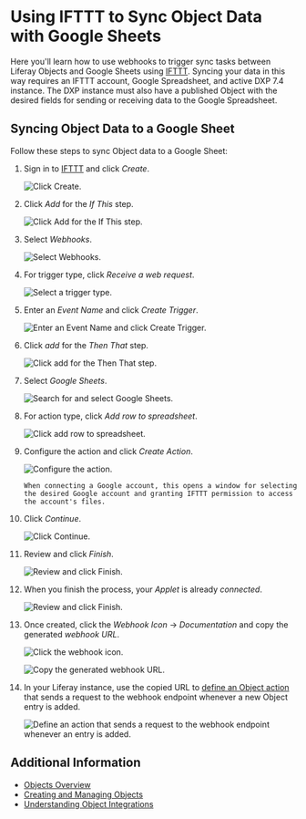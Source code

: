 # Using IFTTT to Sync Object Data with Google Sheets

Here you'll learn how to use webhooks to trigger sync tasks between Liferay Objects and Google Sheets using [IFTTT](https://ifttt.com/). Syncing your data in this way requires an IFTTT account, Google Spreadsheet, and active DXP 7.4 instance. The DXP instance must also have a published Object with the desired fields for sending or receiving data to the Google Spreadsheet.

## Syncing Object Data to a Google Sheet

Follow these steps to sync Object data to a Google Sheet:

1. Sign in to [IFTTT](https://ifttt.com/) and click *Create*.

    ![Click Create.](./using-ifttt-to-sync-object-data-with-google-sheets/images/01.png)

1. Click *Add* for the *If This* step.

    ![Click Add for the If This step.](./using-ifttt-to-sync-object-data-with-google-sheets/images/02.png)

1. Select *Webhooks*.

    ![Select Webhooks.](./using-ifttt-to-sync-object-data-with-google-sheets/images/03.png)

1. For trigger type, click *Receive a web request*.

    ![Select a trigger type.](./using-ifttt-to-sync-object-data-with-google-sheets/images/04.png)

1. Enter an *Event Name* and click *Create Trigger*.

    ![Enter an Event Name and click Create Trigger.](./using-ifttt-to-sync-object-data-with-google-sheets/images/05.png)

1. Click *add* for the *Then That* step.

    ![Click add for the Then That step.](./using-ifttt-to-sync-object-data-with-google-sheets/images/06.png)

1. Select *Google Sheets*.

    ![Search for and select Google Sheets.](./using-ifttt-to-sync-object-data-with-google-sheets/images/07.png)

1. For action type, click *Add row to spreadsheet*.

    ![Click add row to spreadsheet.](./using-ifttt-to-sync-object-data-with-google-sheets/images/08.png)

1. Configure the action and click *Create Action*.

    ![Configure the action.](./using-ifttt-to-sync-object-data-with-google-sheets/images/09.png)

    ```{note}
    When connecting a Google account, this opens a window for selecting the desired Google account and granting IFTTT permission to access the account's files.
    ```

1. Click *Continue*.

    ![Click Continue.](./using-ifttt-to-sync-object-data-with-google-sheets/images/10.png)

1. Review and click *Finish*.

    ![Review and click Finish.](./using-ifttt-to-sync-object-data-with-google-sheets/images/11.png)

1. When you finish the process, your *Applet* is already *connected*.

    ![Review and click Finish.](./using-ifttt-to-sync-object-data-with-google-sheets/images/12.png)

1. Once created, click the *Webhook Icon* &rarr; *Documentation* and copy the generated *webhook URL*.

    ![Click the webhook icon.](./using-ifttt-to-sync-object-data-with-google-sheets/images/13.png)

    ![Copy the generated webhook URL.](./using-ifttt-to-sync-object-data-with-google-sheets/images/14.png)

1. In your Liferay instance, use the copied URL to [define an Object action](../../creating-and-managing-objects/defining-object-actions.md) that sends a request to the webhook endpoint whenever a new Object entry is added.

    ![Define an action that sends a request to the webhook endpoint whenever an entry is added.](./using-ifttt-to-sync-object-data-with-google-sheets/images/15.png)

## Additional Information

* [Objects Overview](../../../objects.md)
* [Creating and Managing Objects](../../creating-and-managing-objects.md)
* [Understanding Object Integrations](../../understanding-object-integrations.md)